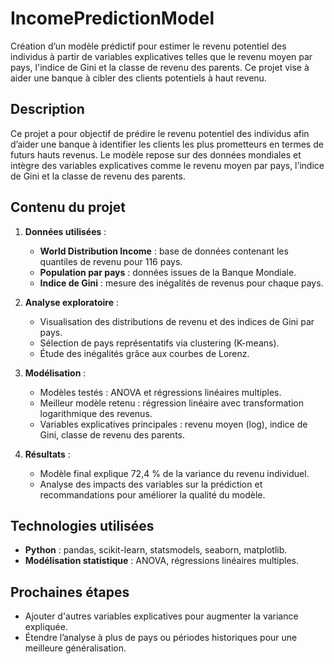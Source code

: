 # IncomePredictionModel
Création d’un modèle prédictif pour estimer le revenu potentiel des individus à partir de variables explicatives telles que le revenu moyen par pays, l'indice de Gini et la classe de revenu des parents. Ce projet vise à aider une banque à cibler des clients potentiels à haut revenu.

## Description
Ce projet a pour objectif de prédire le revenu potentiel des individus afin d’aider une banque à identifier les clients les plus prometteurs en termes de futurs hauts revenus. Le modèle repose sur des données mondiales et intègre des variables explicatives comme le revenu moyen par pays, l’indice de Gini et la classe de revenu des parents.

## Contenu du projet
1. **Données utilisées** :  
   - **World Distribution Income** : base de données contenant les quantiles de revenu pour 116 pays.  
   - **Population par pays** : données issues de la Banque Mondiale.  
   - **Indice de Gini** : mesure des inégalités de revenus pour chaque pays.  

2. **Analyse exploratoire** :  
   - Visualisation des distributions de revenu et des indices de Gini par pays.  
   - Sélection de pays représentatifs via clustering (K-means).  
   - Étude des inégalités grâce aux courbes de Lorenz.  

3. **Modélisation** :  
   - Modèles testés : ANOVA et régressions linéaires multiples.  
   - Meilleur modèle retenu : régression linéaire avec transformation logarithmique des revenus.  
   - Variables explicatives principales : revenu moyen (log), indice de Gini, classe de revenu des parents.  

4. **Résultats** :  
   - Modèle final explique 72,4 % de la variance du revenu individuel.  
   - Analyse des impacts des variables sur la prédiction et recommandations pour améliorer la qualité du modèle.  

## Technologies utilisées
- **Python** : pandas, scikit-learn, statsmodels, seaborn, matplotlib.  
- **Modélisation statistique** : ANOVA, régressions linéaires multiples.  

## Prochaines étapes
- Ajouter d'autres variables explicatives pour augmenter la variance expliquée.  
- Étendre l’analyse à plus de pays ou périodes historiques pour une meilleure généralisation.  

